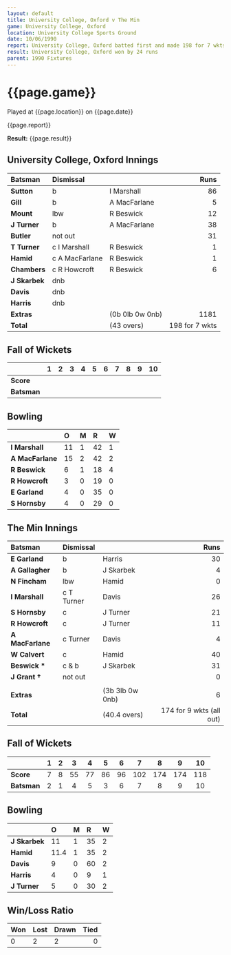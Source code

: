 ```yaml
---
layout: default
title: University College, Oxford v The Min
game: University College, Oxford
location: University College Sports Ground
date: 10/06/1990
report: University College, Oxford batted first and made 198 for 7 wkts. The Min replied with 173 for 9 wkts (all out)
result: University College, Oxford won by 24 runs
parent: 1990 Fixtures
---
```


# {{page.game}}

Played at {{page.location}} on {{page.date}}

{{page.report}}

**Result:** {{page.result}}

## University College, Oxford Innings

| Batsman | Dismissal |  | Runs |
|:---|:---|---|---:|
| **Sutton** | b | I Marshall | 86 | 
| **Gill** | b | A MacFarlane | 5 | 
| **Mount** | lbw | R Beswick | 12 | 
| **J Turner** | b | A MacFarlane | 38 | 
| **Butler** | not out |  | 31 | 
| **T Turner** | c I Marshall | R Beswick | 1 |
| **Hamid** | c A MacFarlane | R Beswick | 1 | 
| **Chambers** | c R Howcroft | R Beswick | 6 |
| **J Skarbek** | dnb |  |  | 
| **Davis** | dnb |  |  | 
| **Harris** | dnb |  |  |
| **Extras** | | (0b 0lb 0w 0nb) | 1181 | 
| **Total** | | (43 overs) | 198 for 7 wkts | 

## Fall of Wickets

| | 1 | 2 | 3 | 4 | 5 | 6 | 7 | 8 | 9 | 10 |
|---|:---:|:---:|:---:|:---:|:---:|:---:|:---:|:---:|:---:|:---:|
| **Score** |  |  |  |  |  |  |  |  |  |  |
| **Batsman** |  |  |  |  |  |  |  |  |  |  |

## Bowling

| | O | M | R | W |
|---|:---|:---|:---|:---|
| **I Marshall** | 11 | 1 | 42 | 1 | 
| **A MacFarlane** | 15 | 2 | 42 | 2 | 
| **R Beswick** | 6 | 1 | 18 | 4 | 
| **R Howcroft** | 3 | 0 | 19 | 0 | 
| **E Garland** | 4 | 0 | 35 | 0 |
| **S Hornsby** | 4 | 0 | 29 | 0 |

## The Min Innings

| Batsman | Dismissal |  | Runs |
|:---|:---|---|---:|
| **E Garland** | b | Harris | 30 | 
| **A Gallagher** | b | J Skarbek | 4 | 
| **N Fincham** | lbw | Hamid | 0 | 
| **I Marshall** | c T Turner | Davis | 26 | 
| **S Hornsby** | c | J Turner | 21 | 
| **R Howcroft** | c | J Turner | 11 | 
| **A MacFarlane** | c Turner | Davis | 4 | 
| **W Calvert** | c | Hamid | 40 | 
| **Beswick &#42;** | c & b | J Skarbek | 31 | 
| **J Grant &#8224;** | not out |  | 0 | 
|  |  |  |  |
| **Extras** | | (3b 3lb 0w 0nb) | 6 | 
| **Total** | | (40.4 overs) | 174 for 9 wkts (all out) | 

## Fall of Wickets

| | 1 | 2 | 3 | 4 | 5 | 6 | 7 | 8 | 9 | 10 |
|---|:---:|:---:|:---:|:---:|:---:|:---:|:---:|:---:|:---:|:---:|
| **Score** | 7 | 8 | 55 | 77 | 86 | 96 | 102 | 174 | 174 | 118 | 
| **Batsman** | 2 | 1 | 4 | 5 | 3 | 6 | 7 | 8 | 9 | 10 | 

## Bowling

| | O | M | R | W |
|---|:---|:---|:---|:---|
| **J Skarbek** | 11 | 1 | 35 | 2 | 
| **Hamid** | 11.4 | 1 | 35 | 2 | 
| **Davis** | 9 | 0 | 60 | 2 | 
| **Harris** | 4 | 0 | 9 | 1 | 
| **J Turner** | 5 | 0 | 30 | 2 | 

## Win/Loss Ratio

| Won | Lost | Drawn | Tied |
|:---|:---|:---|---:|
| 0 | 2 | 2 | 0 |